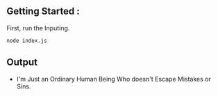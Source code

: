 ## Getting Started :

First, run the Inputing.

```bash
node index.js
```
## Output

* I'm Just an Ordinary Human Being Who doesn't Escape Mistakes or Sins.